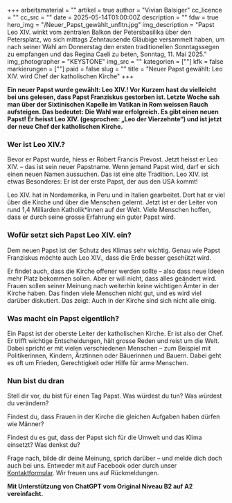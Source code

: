 +++
arbeitsmaterial = ""
artikel = true
author = "Vivian Balsiger"
cc_licence = ""
cc_src = ""
date = 2025-05-14T01:00:00Z
description = ""
fdw = true
hero_img = "/Neuer_Papst_gewählt_unfltn.jpg"
img_description = "Papst Leo XIV. winkt vom zentralen Balkon der Petersbasilika über den Petersplatz, wo sich mittags Zehntausende Gläubige versammelt haben, um nach seiner Wahl am Donnerstag den ersten traditionellen Sonntagssegen zu empfangen und das Regina Caeli zu beten, Sonntag, 11. Mai 2025."
img_photographer = "KEYSTONE"
img_src = ""
kategorien = [""]
kfk = false
markierungen = [""]
paid = false
slug = ""
title = "Neuer Papst gewählt: Leo XIV. wird Chef der katholischen Kirche"
+++

**Ein neuer Papst wurde gewählt: Leo XIV.! Vor Kurzem hast du vielleicht bei uns gelesen, dass Papst Franziskus gestorben ist. Letzte Woche sah man über der Sixtinischen Kapelle im Vatikan in Rom weissen Rauch aufsteigen. Das bedeutet: Die Wahl war erfolgreich. Es gibt einen neuen Papst! Er heisst Leo XIV. (gesprochen: „Leo der Vierzehnte“) und ist jetzt der neue Chef der katholischen Kirche.**

### Wer ist Leo XIV.?

Bevor er Papst wurde, hiess er Robert Francis Prevost. Jetzt heisst er Leo XIV. – das ist sein neuer Papstname. Wenn jemand Papst wird, darf er sich einen neuen Namen aussuchen. Das ist eine alte Tradition. Leo XIV. ist etwas Besonderes: Er ist der erste Papst, der aus den USA kommt!

Leo XIV. hat in Nordamerika, in Peru und in Italien gearbeitet. Dort hat er viel über die Kirche und über die Menschen gelernt. Jetzt ist er der Leiter von rund 1,4 Milliarden Katholik*innen auf der Welt. Viele Menschen hoffen, dass er durch seine grosse Erfahrung ein guter Papst wird.

### Wofür setzt sich Papst Leo XIV. ein?

Dem neuen Papst ist der Schutz des Klimas sehr wichtig. Genau wie Papst Franziskus möchte auch Leo XIV., dass die Erde besser geschützt wird.

Er findet auch, dass die Kirche offener werden sollte – also dass neue Ideen mehr Platz bekommen sollen. Aber er will nicht, dass alles geändert wird. Frauen sollen seiner Meinung nach weiterhin keine wichtigen Ämter in der Kirche haben. Das finden viele Menschen nicht gut, und es wird viel darüber diskutiert. Das zeigt: Auch in der Kirche sind sich nicht alle einig.

### Was macht ein Papst eigentlich?

Ein Papst ist der oberste Leiter der katholischen Kirche. Er ist also der Chef. Er trifft wichtige Entscheidungen, hält grosse Reden und reist um die Welt. Dabei spricht er mit vielen verschiedenen Menschen – zum Beispiel mit Politikerinnen, Kindern, Ärztinnen oder Bäuerinnen und Bauern. Dabei geht es oft um Frieden, Gerechtigkeit oder Hilfe für arme Menschen.

### Nun bist du dran

Stell dir vor, du bist für einen Tag Papst. Was würdest du tun? Was würdest du verändern?

Findest du, dass Frauen in der Kirche die gleichen Aufgaben haben dürfen wie Männer?

Findest du es gut, dass der Papst sich für die Umwelt und das Klima einsetzt? Was denkst du?

Frage nach, bilde dir deine Meinung, sprich darüber – und melde dich doch auch bei uns. Entweder mit auf Facebook oder durch unser [Kontaktformular](https://www.chinderzytig.ch/kontakt/). Wir freuen uns auf Rückmeldungen.

**Mit Unterstützung von ChatGPT vom Original Niveau B2 auf A2 vereinfacht.**